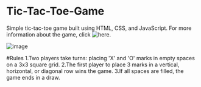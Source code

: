 # Tic-Tac-Toe-Game
Simple tic-tac-toe game built using HTML, CSS, and JavaScript. For more information about the game, click ![here](https://tusharac11.github.io/Tic-Tac-Toe-Game/).

![image](https://github.com/tusharac11/Tic-Tac-Toe-Game/assets/122482528/a2fa8cd9-b27e-4012-a6ac-ebfc44ee92e1)


#Rules
1.Two players take turns: placing 'X' and 'O' marks in empty spaces on a 3x3 square grid.
2.The first player to place 3 marks in a vertical, horizontal, or diagonal row wins the game.
3.If all spaces are filled, the game ends in a draw.
